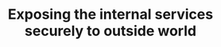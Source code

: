 ---
layout: single
title: Exposing the internal services securely to outside world
tags: [blogengine.net]
category: [blog]
comments: false

---